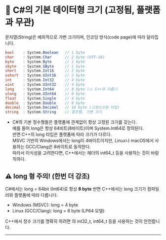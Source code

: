 # 📌 C#의 기본 데이터형 크기 (고정됨, 플랫폼과 무관)
 문자열(String)은 예외적으로 가변 크기이며, 인코딩 방식(code page)에 따라 달라집니다.

```csharp
bool    : System.Boolean   // 1 byte
char    : System.Char      // 2 byte (UTF-16)
byte    : System.Byte      // 1 byte
sbyte   : System.SByte     // 1 byte
short   : System.Int16     // 2 byte
ushort  : System.UInt16    // 2 byte
int     : System.Int32     // 4 byte
uint    : System.UInt32    // 4 byte
long    : System.Int64     // 8 byte (⚠️ C++과 다름!)
ulong   : System.UInt64    // 8 byte
float   : System.Single    // 4 byte
double  : System.Double    // 8 byte
decimal : System.Decimal   // 16 byte (고정소수점 타입)
string  : System.String    // 참조형, 가변 크기
```

- C#의 기본 정수형들은 플랫폼에 관계없이 항상 고정된 크기를 갖는다.   
예를 들어 long은 항상 64비트(8바이트)이며 System.Int64로 정의된다.  
반면 C++의 long 타입은 플랫폼에 따라 크기가 다르다.   
MSVC 기반의 Windows에서는 long이 4바이트이지만, Linux나 macOS에서 사용하는 GCC/Clang은 8바이트로 동작한다.  
따라서 이식성을 고려한다면, C++에서는 <cstdint> 헤더의 int64_t 등을 사용하는 것이 바람직하다.  

## ⚠️ long 형 주의! (한번 더 강조)
C#에서는 long = 64bit (Int64)로 항상 **8 byte** 반면 C++에서는 long 크기가 컴파일러와 플랫폼에 따라 다릅니다.
- Windows (MSVC): long = 4 byte
- Linux (GCC/Clang): long = 8 byte (LP64 모델)

C++에서 정수 크기를 명확히 하려면 <cstdint>의 int32_t, int64_t 등을 사용하는 것이 안전합니다.

---




